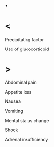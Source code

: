 # .

# <

Precipitating factor

Use of glucocorticoid

# >

Abdominal pain

Appetite loss

Nausea

Vomiting

Mental status change

Shock

Adrenal insufficiency
